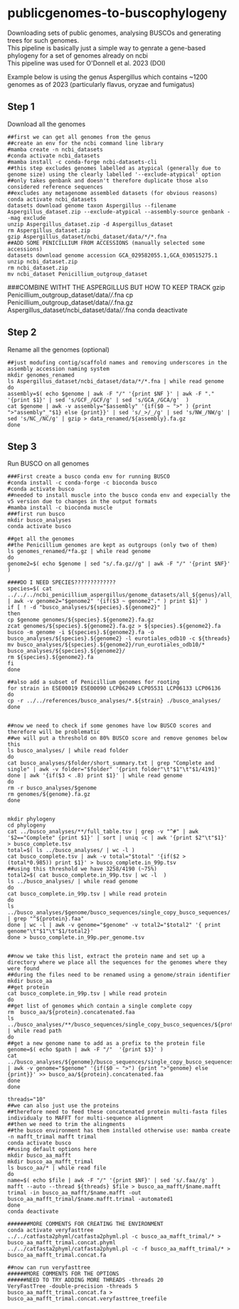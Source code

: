 # publicgenomes-to-buscophylogeny
Downloading sets of public genomes, analysing BUSCOs and generating trees for such genomes.   
This pipeline is basically just a simple way to genrate a gene-based phylogeny for a set of genomes already on ncbi  
This pipeline was used for O'Donnell et al. 2023 (DOI)  


Example below is using the genus Aspergillus which contains ~1200 genomes as of 2023 (particularly flavus, oryzae and fumigatus)

## Step 1
Download all the genomes

    ##first we can get all genomes from the genus
    ##create an env for the ncbi command line library 
    #mamba create -n ncbi_datasets
    #conda activate ncbi_datasets
    #mamba install -c conda-forge ncbi-datasets-cli
    ##this step excludes genomes labelled as atypical (generally due to genome size) using the clearly labelled '--exclude-atypical' option
    ##only takes genbank and doesn't therefore duplicate those also considered reference sequences
    ##excludes any metagenome assembled datasets (for obvious reasons)
    conda activate ncbi_datasets
    datasets download genome taxon Aspergillus --filename Aspergillus_dataset.zip --exclude-atypical --assembly-source genbank --mag exclude
    unzip Aspergillus_dataset.zip -d Aspergillus_dataset
    rm Aspergillus_dataset.zip
    gzip Aspergillus_dataset/ncbi_dataset/data/*/*.fna
    ##ADD SOME PENICILLIUM FROM ACCESSIONS (manually selected some accessions)
    datasets download genome accession GCA_029582055.1,GCA_030515275.1
    unzip ncbi_dataset.zip
    rm ncbi_dataset.zip
    mv ncbi_dataset Penicillium_outgroup_dataset
###COMBINE WITHT THE ASPERGILLUS BUT HOW TO KEEP TRACK
    gzip Penicillium_outgroup_dataset/data/*/*.fna
    cp Penicillium_outgroup_dataset/data/*/*.fna.gz Aspergillus_dataset/ncbi_dataset/data/*/*.fna
    conda deactivate


## Step 2  
Rename all the genomes (optional)

    ##just modufing contig/scaffold names and removing underscores in the assembly accession naming system
    mkdir genomes_renamed  
    ls Aspergillus_dataset/ncbi_dataset/data/*/*.fna | while read genome
    do
    assembly=$( echo $genome | awk -F "/" '{print $NF }' | awk -F "." '{print $1}' | sed 's/GCF_/GCF/g' | sed 's/GCA_/GCA/g'  )
    cat $genome | awk -v assembly="$assembly" '{if($0 ~ ">" ) {print ">"assembly"_"$1} else {print}}' | sed 's/_>/_/g' | sed 's/NW_/NW/g' | sed 's/NC_/NC/g' | gzip > data_renamed/${assembly}.fa.gz
    done  

## Step 3  
Run BUSCO on all genomes

    ###First create a busco conda env for running BUSCO
    #conda install -c conda-forge -c bioconda busco
    #conda activate busco
    ##needed to install muscle into the busco conda env and expecially the v5 version due to changes in the output formats
    #mamba install -c bioconda muscle 
    ###first run busco
    mkdir busco_analyses
    conda activate busco
    
    ##get all the genomes
    ##the Penicillium genomes are kept as outgroups (only two of them)
    ls genomes_renamed/*fa.gz | while read genome
    do
    genome2=$( echo $genome | sed "s/.fa.gz//g" | awk -F "/" '{print $NF}'  )

    ####DO I NEED SPECIES?????????????
    species=$( cat ../../../ncbi_penicillium_aspergillus/genome_datasets/all_${genus}/all_${genus}.genome_strain.tsv | awk -v genome2="$genome2" '{if($3 ~ genome2"." ) print $1}' )
    if [ ! -d "busco_analyses/${species}.${genome2}" ]
    then
    cp $genome genomes/${species}.${genome2}.fa.gz
    zcat genomes/${species}.${genome2}.fa.gz > ${species}.${genome2}.fa
    busco -m genome -i ${species}.${genome2}.fa -o busco_analyses/${species}.${genome2} -l eurotiales_odb10 -c ${threads}
    mv busco_analyses/${species}.${genome2}/run_eurotiales_odb10/* busco_analyses/${species}.${genome2}/
    rm ${species}.${genome2}.fa
    fi
    done

    ##also add a subset of Penicillium genomes for rooting
    for strain in ESE00019 ESE00090 LCP06249 LCP05531 LCP06133 LCP06136
    do
    cp -r ../../references/busco_analyses/*.${strain} ./busco_analyses/
    done


    ##now we need to check if some genomes have low BUSCO scores and therefore will be problematic
    ##we will put a threshold on 80% BUSCO score and remove genomes below this
    ls busco_analyses/ | while read folder
    do
    cat busco_analyses/$folder/short_summary.txt | grep "Complete and single" | awk -v folder="$folder" '{print folder"\t"$1"\t"$1/4191}'
    done | awk '{if($3 < .8) print $1}' | while read genome
    do
    rm -r busco_analyses/$genome
    rm genomes/${genome}.fa.gz
    done


    mkdir phylogeny
    cd phylogeny
    cat ../busco_analyses/**/full_table.tsv | grep -v "^#" | awk '$2=="Complete" {print $1}' | sort | uniq -c | awk '{print $2"\t"$1}' > busco_complete.tsv
    total=$( ls ../busco_analyses/ | wc -l )
    cat busco_complete.tsv | awk -v total="$total" '{if($2 > (total*0.985)) print $1}' > busco_complete.in_99p.tsv
    ##using this threshold we have 3258/4190 (~75%)
    total2=$( cat busco_complete.in_99p.tsv | wc -l  )
    ls ../busco_analyses/ | while read genome
    do
    cat busco_complete.in_99p.tsv | while read protein
    do
    ls ../busco_analyses/$genome/busco_sequences/single_copy_busco_sequences/ | grep "^${protein}.faa"
    done | wc -l | awk -v genome="$genome" -v total2="$total2" '{ print genome"\t"$1"\t"$1/total2}'
    done > busco_complete.in_99p.per_genome.tsv


    ##now we take this list, extract the protein name and set up a directory where we place all the sequences for the genomes where they were found
    ##during the files need to be renamed using a genome/strain identifier
    mkdir busco_aa
    ##get protein
    cat busco_complete.in_99p.tsv | while read protein
    do
    ##get list of genomes which contain a single complete copy
    rm  busco_aa/${protein}.concatenated.faa
    ls ../busco_analyses/**/busco_sequences/single_copy_busco_sequences/${protein}.faa | while read path
    do
    ##get a new genome name to add as a prefix to the protein file
    genome=$( echo $path | awk -F "/"  '{print $3}' )
    cat ../busco_analyses/${genome}/busco_sequences/single_copy_busco_sequences/${protein}.faa | awk -v genome="$genome" '{if($0 ~ ">") {print ">"genome} else {print}}' >> busco_aa/${protein}.concatenated.faa
    done
    done

    threads="10"
    ##we can also just use the proteins
    ##therefore need to feed these concatenated protein multi-fasta files individualy to MAFFT for multi-sequence alignment
    ##then we need to trim the alingments
    ##the busco environment has them installed otherwise use: mamba create -n mafft_trimal mafft trimal
    conda activate busco
    ##using default options here
    mkdir busco_aa_mafft
    mkdir busco_aa_mafft_trimal
    ls busco_aa/* | while read file
    do
    name=$( echo $file | awk -F "/" '{print $NF}' | sed 's/.faa//g' )
    mafft --auto --thread ${threads} $file > busco_aa_mafft/$name.mafft
    trimal -in busco_aa_mafft/$name.mafft -out busco_aa_mafft_trimal/$name.mafft.trimal -automated1
    done
    conda deactivate

    #######MORE COMMENTS FOR CREATING THE ENVIRONMENT
    conda activate veryfasttree
    ../../catfasta2phyml/catfasta2phyml.pl -c busco_aa_mafft_trimal/* > busco_aa_mafft_trimal.concat.phyml
    ../../catfasta2phyml/catfasta2phyml.pl -c -f busco_aa_mafft_trimal/* > busco_aa_mafft_trimal.concat.fa

    ##now can run veryfasttree
    ######MORE COMMENTS FOR THE OPTIONS
    ######NEED TO TRY ADDING MORE THREADS -threads 20
    VeryFastTree -double-precision -threads 5 busco_aa_mafft_trimal.concat.fa > busco_aa_mafft_trimal.concat.veryfasttree_treefile 


